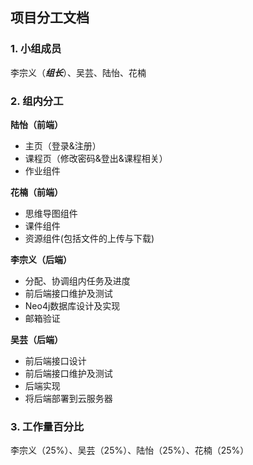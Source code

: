 ## 项目分工文档
### 1. 小组成员
李宗义（***组长***）、吴芸、陆怡、花楠

### 2. 组内分工
**陆怡（前端）**

* 主页（登录&注册）
* 课程页（修改密码&登出&课程相关）
* 作业组件  

**花楠（前端）**

* 思维导图组件
* 课件组件
* 资源组件(包括文件的上传与下载)

**李宗义（后端）**

* 分配、协调组内任务及进度
* 前后端接口维护及测试
* Neo4j数据库设计及实现
* 邮箱验证

**吴芸（后端）**

* 前后端接口设计
* 前后端接口维护及测试
* 后端实现
* 将后端部署到云服务器

### 3. 工作量百分比
李宗义（25%）、吴芸（25%）、陆怡（25%）、花楠（25%）
